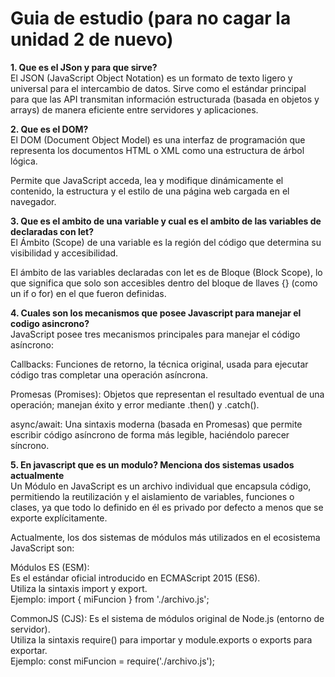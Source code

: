 # Guia de estudio (para no cagar la unidad 2 de nuevo)

**1. Que es el JSon y para que sirve?**  
El JSON (JavaScript Object Notation) es un formato de texto ligero y universal para el intercambio de datos. Sirve como el estándar principal para que las API transmitan información estructurada (basada en objetos y arrays) de manera eficiente entre servidores y aplicaciones.

**2. Que es el DOM?**  
El DOM (Document Object Model) es una interfaz de programación que representa los documentos HTML o XML como una estructura de árbol lógica.  
  
  Permite que JavaScript acceda, lea y modifique dinámicamente el contenido, la estructura y el estilo de una página web cargada en el navegador.

**3. Que es el ambito de una variable y cual es el ambito de las variables de declaradas con let?**  
El Ámbito (Scope) de una variable es la región del código que determina su visibilidad y accesibilidad.

El ámbito de las variables declaradas con let es de Bloque (Block Scope), lo que significa que solo son accesibles dentro del bloque de llaves {} (como un if o for) en el que fueron definidas.

**4. Cuales son los mecanismos que posee Javascript para manejar el codigo asincrono?**  
JavaScript posee tres mecanismos principales para manejar el código asíncrono:

Callbacks: Funciones de retorno, la técnica original, usada para ejecutar código tras completar una operación asíncrona.

Promesas (Promises): Objetos que representan el resultado eventual de una operación; manejan éxito y error mediante .then() y .catch().

async/await: Una sintaxis moderna (basada en Promesas) que permite escribir código asíncrono de forma más legible, haciéndolo parecer síncrono.

**5. En javascript que es un modulo? Menciona dos sistemas usados actualmente**  
Un Módulo en JavaScript es un archivo individual que encapsula código, permitiendo la reutilización y el aislamiento de variables, funciones o clases, ya que todo lo definido en él es privado por defecto a menos que se exporte explícitamente.

Actualmente, los dos sistemas de módulos más utilizados en el ecosistema JavaScript son:

Módulos ES (ESM):  
Es el estándar oficial introducido en ECMAScript 2015 (ES6).  
Utiliza la sintaxis import y export.   
Ejemplo: import { miFuncion } from './archivo.js';

CommonJS (CJS):
Es el sistema de módulos original de Node.js (entorno de servidor).  
Utiliza la sintaxis require() para importar y module.exports o exports para exportar.  
Ejemplo: const miFuncion = require('./archivo.js');

